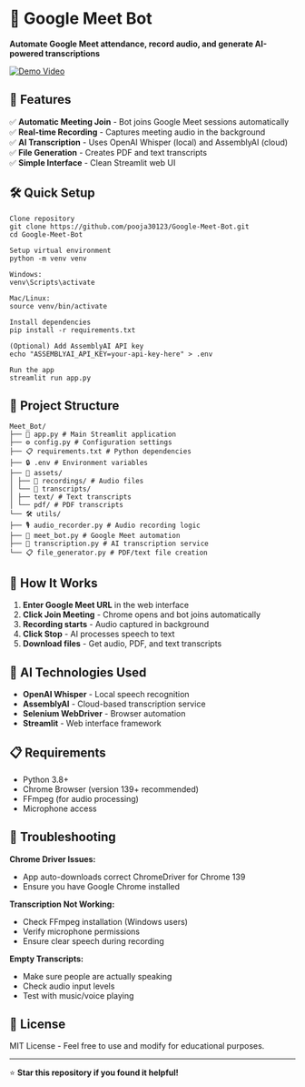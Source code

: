 # 🎤 Google Meet Bot

**Automate Google Meet attendance, record audio, and generate AI-powered transcriptions**

[![Demo Video](https://img.shields.io/badge/Demo-Watch%20Video-red?style=for-the-badge&logo=youtube)](https://youtu.be/NALaPhlwDks)

## 🚀 Features

✅ **Automatic Meeting Join** - Bot joins Google Meet sessions automatically  
✅ **Real-time Recording** - Captures meeting audio in the background  
✅ **AI Transcription** - Uses OpenAI Whisper (local) and AssemblyAI (cloud)  
✅ **File Generation** - Creates PDF and text transcripts  
✅ **Simple Interface** - Clean Streamlit web UI  



## 🛠 Quick Setup

```
Clone repository
git clone https://github.com/pooja30123/Google-Meet-Bot.git
cd Google-Meet-Bot

Setup virtual environment
python -m venv venv

Windows:
venv\Scripts\activate

Mac/Linux:
source venv/bin/activate

Install dependencies
pip install -r requirements.txt

(Optional) Add AssemblyAI API key
echo "ASSEMBLYAI_API_KEY=your-api-key-here" > .env

Run the app
streamlit run app.py
```

## 📁 Project Structure

```
Meet_Bot/
├── 📄 app.py # Main Streamlit application
├── ⚙️ config.py # Configuration settings
├── 📋 requirements.txt # Python dependencies
├── 🔒 .env # Environment variables
├── 📂 assets/
│ ├── 🎵 recordings/ # Audio files
│ └── 📄 transcripts/
│ ├── text/ # Text transcripts
│ └── pdf/ # PDF transcripts
└── 🛠 utils/
├── 🎙️ audio_recorder.py # Audio recording logic
├── 🤖 meet_bot.py # Google Meet automation
├── 📝 transcription.py # AI transcription service
└── 📋 file_generator.py # PDF/text file creation
```


## 🎯 How It Works

1. **Enter Google Meet URL** in the web interface
2. **Click Join Meeting** - Chrome opens and bot joins automatically
3. **Recording starts** - Audio captured in background
4. **Click Stop** - AI processes speech to text
5. **Download files** - Get audio, PDF, and text transcripts

## 🧠 AI Technologies Used

- **OpenAI Whisper** - Local speech recognition
- **AssemblyAI** - Cloud-based transcription service  
- **Selenium WebDriver** - Browser automation
- **Streamlit** - Web interface framework

## 📋 Requirements

- Python 3.8+
- Chrome Browser (version 139+ recommended)
- FFmpeg (for audio processing)
- Microphone access

## 🔧 Troubleshooting

**Chrome Driver Issues:**
- App auto-downloads correct ChromeDriver for Chrome 139
- Ensure you have Google Chrome installed

**Transcription Not Working:**
- Check FFmpeg installation (Windows users)
- Verify microphone permissions
- Ensure clear speech during recording

**Empty Transcripts:**
- Make sure people are actually speaking
- Check audio input levels
- Test with music/voice playing


## 📄 License

MIT License - Feel free to use and modify for educational purposes.

---

⭐ **Star this repository if you found it helpful!**
